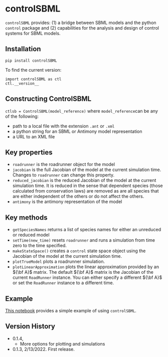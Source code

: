 # controlSBML
``controlSBML`` provides: (1) a bridge between SBML models and the python ``control`` package and (2) capabilities for the analysis and design of control systems for SBML models.

## Installation
``pip install controlSBML``

To find the current version:
```
import controlSBML as ctl
ctl.__version__
```

## Constructing ControlSBML
``ctlsb = ControlSBML(model_reference)`` where
``model_reference``can be any of the following:
* path to a local file with the extension ``.ant`` or ``.xml``
* a python string for an SBML or Antimony model representation
* a URL to an XML file

## Key properties
* ``roadrunner`` is the roadrunner object for the model
* ``jacobian`` is the full Jacobian of the model at the current simulation time. Changes to ``roadrunner`` can change this property.
* ``reduced_jacobian`` is the reduced Jacobian of the model at the current simulation time. It is reduced in the
sense that dependent species (those calculated from conservation laws) are removed as are all species
that are either independent of the others or do not affect the others.
* ``antimony`` is the antimony representation of the model

## Key methods
* ``getSpeciesNames`` returns a list of species names for either an unreduced or reduced model
* ``setTime(new_time)`` resets ``roadrunner`` and runs a simulation from time zero to the time specified.
* ``makeStateSpace()`` creates a ``control`` state space object using the Jacobian of the model at the current simulation time.
* ``plotTrueModel`` plots a roadrunner simulation.
* ``plotLinearApproximation`` plots the linear approximation provided by an ${\bf A}$ matrix. The default ${\bf A}$ matrix
is the Jacobian of the current ``RoadRunner`` instance. You can either specify a different ${\bf A}$ or set the ``RoadRunner`` instance to a different time.

## Example

[This notebook](https://github.com/ModelEngineering/controlSBML/blob/main/notebooks/UsingControlSBML.ipynb) provides a simple example of using ``controlSBML``.

## Version History
* 0.1.4,
  * More options for plotting and simulations
* 0.1.3, 2/13/2022. First release.

